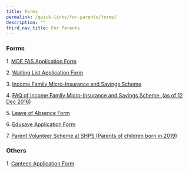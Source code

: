 ```yaml
---
title: Forms
permalink: /quick-links/for-parents/forms/
description: ""
third_nav_title: For Parents
---
```

### Forms


  

1. [MOE FAS Application Form](https://go.gov.sg/fasform)

2. [Waiting List Application Form](https://form.gov.sg/6503d9e2de2cb10011cc93ec)

3. [Income Family Micro-Insurance and Savings Scheme](/files/Income_Family_Micro-Insurance_and_Savings_Scheme_(IFMISS).pdf)

4. [FAQ of Income Family Micro-Insurance and Savings Scheme  (as of 12 Dec 2016)](/files/FAQ_for_IFMISS.pdf)

5. [Leave of Absence Form](https://go.gov.sg/shps-leave-of-absence-form)

6. [Edusave Application Form](/files/Edusave_Application_Form_revisedSep19.pdf)

7. [Parent Volunteer Scheme at SHPS (Parents of children born in 2019)](https://form.gov.sg/6191db721736a30013f253d7)
 

  

### Others


  
1. [Canteen Application Form](/files/Canteen%20Application%20Form.pdf)